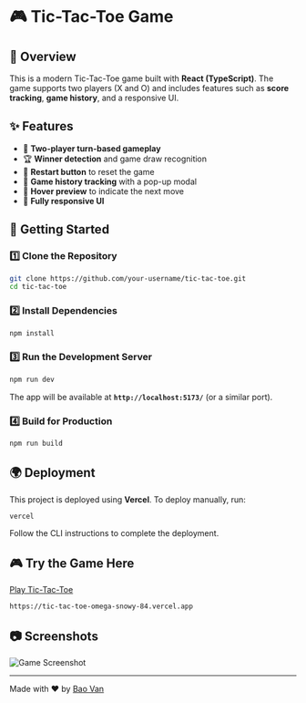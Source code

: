 # 🎮 Tic-Tac-Toe Game

## 📝 Overview
This is a modern Tic-Tac-Toe game built with **React (TypeScript)**. The game supports two players (X and O) and includes features such as **score tracking**, **game history**, and a responsive UI.

## ✨ Features
- 🎲 **Two-player turn-based gameplay**
- 🏆 **Winner detection** and game draw recognition
- 🔄 **Restart button** to reset the game
- 📜 **Game history tracking** with a pop-up modal
- 🎨 **Hover preview** to indicate the next move
- 📱 **Fully responsive UI**



## 🚀 Getting Started
### 1️⃣ Clone the Repository
```sh
git clone https://github.com/your-username/tic-tac-toe.git
cd tic-tac-toe
```

### 2️⃣ Install Dependencies
```sh
npm install
```

### 3️⃣ Run the Development Server
```sh
npm run dev
```
The app will be available at **`http://localhost:5173/`** (or a similar port).

### 4️⃣ Build for Production
```sh
npm run build
```

## 🌍 Deployment
This project is deployed using **Vercel**. To deploy manually, run:
```sh
vercel
```
Follow the CLI instructions to complete the deployment.

## 🎮 Try the Game Here
[Play Tic-Tac-Toe](https://tic-tac-toe-omega-snowy-84.vercel.app/)
```sh
https://tic-tac-toe-omega-snowy-84.vercel.app
```

## 📷 Screenshots
![Game Screenshot](https://i.imgur.com/lOlGlHd.png)



---
Made with ❤️ by [Bao Van](https://github.com/DangChauBaoVan)

